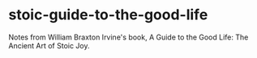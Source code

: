 # stoic-guide-to-the-good-life
Notes from William Braxton Irvine's book, A Guide to the Good Life: The Ancient Art of Stoic Joy.
